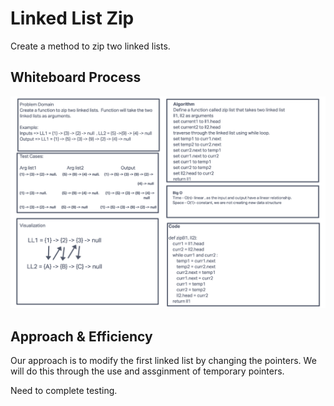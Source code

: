 # Linked List Zip

Create a method to zip two linked lists.

## Whiteboard Process

![alt text](https://github.com/PGPere/data-structures-and-algorithms/blob/f242ddf643057bc2828acaad3e03da9636a64ecd/linked-list-zip/Screen%20Shot%202022-06-13%20at%208.44.33%20PM.png)

## Approach & Efficiency

Our approach is to modify the first linked list by changing the pointers.  We will do this through the use and assginment of temporary pointers.

Need to complete testing.

